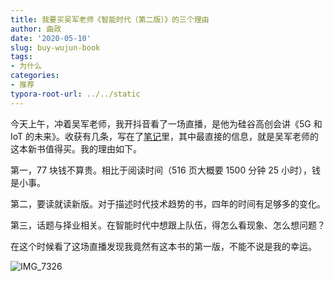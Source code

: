 ```yaml
---
title: 我要买吴军老师《智能时代（第二版）》的三个理由
author: 曲政
date: '2020-05-10'
slug: buy-wujun-book
tags:
- 为什么
categories:
- 推荐
typora-root-url: ../../static
---
```


今天上午，冲着吴军老师，我开抖音看了一场直播，是他为硅谷高创会讲《5G 和 IoT 的未来》。收获有几条，写在了[笔记](/cn-note/2020/05/5g-and-or-iot/)里，其中最直接的信息，就是吴军老师的这本新书值得买。我的理由如下。

第一，77 块钱不算贵。相比于阅读时间（516 页大概要 1500 分钟 25 小时），钱是小事。

第二，要读就读新版。对于描述时代技术趋势的书，四年的时间有足够多的变化。

第三，话题与择业相关。在智能时代中想跟上队伍，得怎么看现象、怎么想问题？

在这个时候看了这场直播发现我竟然有这本书的第一版，不能不说是我的幸运。

![IMG_7326](/images/2020-05-10-%E6%8E%A8%E8%8D%90%E9%98%85%E8%AF%BB%E5%90%B4%E5%86%9B%E8%80%81%E5%B8%88%E6%96%B0%E7%89%88%E3%80%8A%E6%99%BA%E8%83%BD%E6%97%B6%E4%BB%A3%EF%BC%88%E7%AC%AC%E4%BA%8C%E7%89%88%EF%BC%89%E3%80%8B/IMG_7326.JPG)